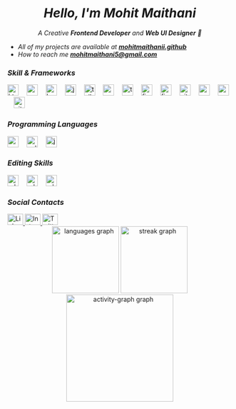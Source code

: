 <div align="center">
  
*<h1 align="">Hello, I'm **Mohit Maithani**</h1>*
*<p align="">A Creative **Frontend Developer** and **Web UI Designer** 🚀</p>*
  
</div>
  
- *All of my projects are available at **[mohitmaithanii.github](https://github.com/mohitmaithanii)***
- *How to reach me **mohitmaithani5@gmail.com***


*<h3>**Skill & Frameworks**</h3>*
  <div align="">
  <img src="https://skillicons.dev/icons?i=html" height="25" alt="html5 logo"  />
  <img width="10" />
  <img src="https://skillicons.dev/icons?i=css" height="25" alt="css3 logo"  />
  <img width="10" />
  <img src="https://skillicons.dev/icons?i=bootstrap" height="25" alt="bootstrap logo"  />
  <img width="10" />
  <img src="https://skillicons.dev/icons?i=js" height="25" alt="javascript logo"  />
  <img width="10" />
  <img src="https://skillicons.dev/icons?i=tailwind" height="25" alt="tailwindcss logo"  />
  <img width="10" />
  <img src="https://skillicons.dev/icons?i=react" height="25" alt="react logo"  />
  <img width="10" />
  <img src="https://skillicons.dev/icons?i=ts" height="25" alt="typescript logo"  />
  <img width="10" />
  <img src="https://skillicons.dev/icons?i=figma" height="25" alt="figma logo"  />
  <img width="10" />
  <img src="https://skillicons.dev/icons?i=firebase" height="25" alt="firebase logo"  />
  <img width="10" />
  <img src="https://skillicons.dev/icons?i=git" height="25" alt="git logo"  />
  <img width="10" />
  <img src="https://skillicons.dev/icons?i=redux" height="25" alt="redux logo"  />
  <img width="10" />
  <img src="https://skillicons.dev/icons?i=postman" height="25" alt="postman logo"  />
  <img width="10" />
  <img src="https://skillicons.dev/icons?i=github" height="25" alt="github logo"  />
  <img width="10" />


  *<h3>**Programming Languages**</h3>*
  <img src="https://skillicons.dev/icons?i=c" height="25" alt="c logo"  />
  <img width="10" />
  <img src="https://skillicons.dev/icons?i=cpp" height="25" alt="cplusplus logo"  />
  <img width="10" />
  <img src="https://skillicons.dev/icons?i=java" height="25" alt="java logo"  />
  <img width="10" />

*<h3>**Editing Skills**</h3>*
  <img src="https://skillicons.dev/icons?i=pr" height="25" alt="adobepremierepro logo"  />
  <img width="10" />
  <img src="https://skillicons.dev/icons?i=ae" height="25" alt="adobeaftereffects logo"  />
  <img width="10" />
  <img src="https://skillicons.dev/icons?i=ps" height="25" alt="adobephotoshop logo"  />
  <img width="10" />

*<h3>**Social Contacts**</h3>*
 <div align="left">
  <a href="https://www.linkedin.com/in/mohitmaithani5/" target="_blank">
    <img src="https://raw.githubusercontent.com/maurodesouza/profile-readme-generator/master/src/assets/icons/social/linkedin/default.svg" width="35" height="25" alt="LinkedIn Logo" />
  </a>
  <a href="https://www.instagram.com/mohitmaithanii/" target="_blank">
    <img src="https://raw.githubusercontent.com/maurodesouza/profile-readme-generator/master/src/assets/icons/social/instagram/default.svg" width="35" height="25" alt="Instagram Logo" />
  </a>
  <a href="https://twitter.com/mohitmaithaniii" target="_blank">
    <img src="https://raw.githubusercontent.com/maurodesouza/profile-readme-generator/master/src/assets/icons/social/twitter/default.svg" width="35" height="25" alt="Twitter Logo" />
  </a>
</div>


<div align="center">
  <img src="https://github-readme-stats.vercel.app/api/top-langs?username=mohitmaithanii&locale=en&hide_title=false&layout=compact&card_width=320&langs_count=5&theme=aura&hide_border=false&order=2" height="150" alt="languages graph"  />
  <img src="https://streak-stats.demolab.com?user=mohitmaithanii&locale=en&mode=daily&theme=aura&hide_border=false&border_radius=10&order=3" height="150" alt="streak graph"  />
  <img src="https://github-readme-activity-graph.vercel.app/graph?username=mohitmaithanii&radius=40&theme=nightowl&area=true&order=5&hide_title=false" height="240" alt="activity-graph graph"  />
</div>

###
